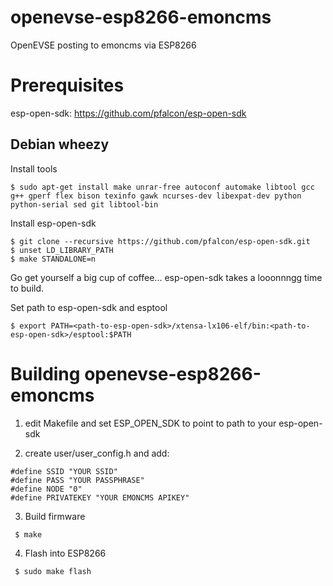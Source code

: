 # openevse-esp8266-emoncms
OpenEVSE posting to emoncms via ESP8266


Prerequisites
===========

esp-open-sdk: https://github.com/pfalcon/esp-open-sdk

## Debian wheezy

Install tools
```
$ sudo apt-get install make unrar-free autoconf automake libtool gcc g++ gperf flex bison texinfo gawk ncurses-dev libexpat-dev python python-serial sed git libtool-bin
```

Install esp-open-sdk

```
$ git clone --recursive https://github.com/pfalcon/esp-open-sdk.git
$ unset LD_LIBRARY_PATH
$ make STANDALONE=n
```
Go get yourself a big cup of coffee... esp-open-sdk takes a looonnngg time to build.

Set path to esp-open-sdk and esptool

```
$ export PATH=<path-to-esp-open-sdk>/xtensa-lx106-elf/bin:<path-to-esp-open-sdk>/esptool:$PATH
```

Building openevse-esp8266-emoncms
=================================

1. edit Makefile and set ESP_OPEN_SDK to point to path to your esp-open-sdk

2. create user/user_config.h and add:
```
#define SSID "YOUR SSID"
#define PASS "YOUR PASSPHRASE"
#define NODE "0"
#define PRIVATEKEY "YOUR EMONCMS APIKEY"
```

3. Build firmware

```
 $ make
```

4. Flash into ESP8266
```
 $ sudo make flash
```







